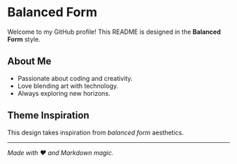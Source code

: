 # Balanced Form

Welcome to my GitHub profile! This README is designed in the **Balanced Form** style.

## About Me
- Passionate about coding and creativity.
- Love blending art with technology.
- Always exploring new horizons.

## Theme Inspiration
This design takes inspiration from *balanced form* aesthetics.

---
*Made with ❤️ and Markdown magic.*
